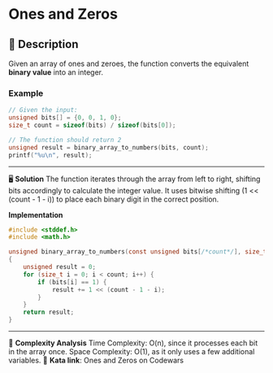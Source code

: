 # Ones and Zeros

## 📝 Description  
Given an array of ones and zeroes, the function converts the equivalent **binary value** into an integer.  

### Example  
```c
// Given the input:
unsigned bits[] = {0, 0, 1, 0};
size_t count = sizeof(bits) / sizeof(bits[0]);

// The function should return 2
unsigned result = binary_array_to_numbers(bits, count);
printf("%u\n", result);
```
---
🖥️ **Solution**
The function iterates through the array from left to right, shifting bits accordingly to calculate the integer value.
It uses bitwise shifting (1 << (count - 1 - i)) to place each binary digit in the correct position.

**Implementation**
```c
#include <stddef.h>
#include <math.h>

unsigned binary_array_to_numbers(const unsigned bits[/*count*/], size_t count)
{
    unsigned result = 0;
    for (size_t i = 0; i < count; i++) {
        if (bits[i] == 1) {
            result += 1 << (count - 1 - i);
        }
    }
    return result;
}
```
---
🚀 **Complexity Analysis**
Time Complexity: O(n), since it processes each bit in the array once.
Space Complexity: O(1), as it only uses a few additional variables.
🔗 **Kata link**: Ones and Zeros on Codewars